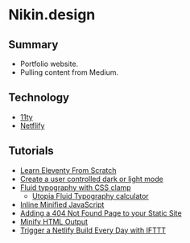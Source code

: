 # Nikin.design

## Summary

- Portfolio website.
- Pulling content from Medium.

## Technology

- [11ty](https://www.11ty.dev)
- [Netflify](https://www.netlify.com)

## Tutorials

- [Learn Eleventy From Scratch](https://learneleventyfromscratch.com/)
- [Create a user controlled dark or light mode](https://piccalil.li/tutorial/create-a-user-controlled-dark-or-light-mode/)
- [Fluid typography with CSS clamp](https://piccalil.li/tutorial/fluid-typography-with-css-clamp/)
    - [Utopia Fluid Typography calculator](https://utopia.fyi/type/calculator)
- [Inline Minified JavaScript](https://www.11ty.dev/docs/quicktips/inline-js/)
- [Adding a 404 Not Found Page to your Static Site](https://www.11ty.dev/docs/quicktips/not-found/)
- [Minify HTML Output](https://www.11ty.dev/docs/config/#transforms-example-minify-html-output)
- [Trigger a Netlify Build Every Day with IFTTT](https://www.11ty.dev/docs/quicktips/netlify-ifttt/)

